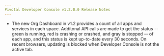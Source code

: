 ```yaml
---
Pivotal Developer Console v1.2.0.0 Release Notes
---
```


* The new Org Dashboard in v1.2 provides a count of all apps and services in each space. Additonal API calls are made to get the status -- green is running, red is crashing or crashed, and gray is stopped -- of each app, and this status is kept up-to-date every 30 seconds. On recent browsers, updating is blocked when Developer Console is not the active tab. 